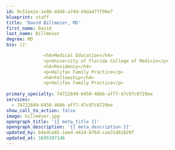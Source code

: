 ```yaml
---
id: 9c51ee2e-1e86-4d48-a74d-d4da477f90e7
blueprint: staff
title: 'David Billmeier, MD'
first_name: David
last_name: Billmeier
degree: MD
bio: |2-

              <h4>Medical Education</h4>
              <p>University of Florida College of Medicin</p>
              <h4>Residency</h4>
              <p>Halifax Family Practice</p>
              <h4>Fellowship</h4>
              <p>Halifax Family Practice</p>
          
primary_specialty: 74722849-6450-46bb-aff7-47c97c8729ee
services:
  - 74722849-6450-46bb-aff7-47c97c8729ee
show_call_to_action: false
image: billmeier.jpg
opengraph_title: '{{ meta_title }}'
opengraph_description: '{{ meta_description }}'
updated_by: b4edca85-1aed-4414-b76d-caa31d61829f
updated_at: 1695397146
---
```

